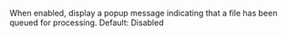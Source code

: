 When enabled, display a popup message indicating that a file has been queued for processing.  Default: Disabled